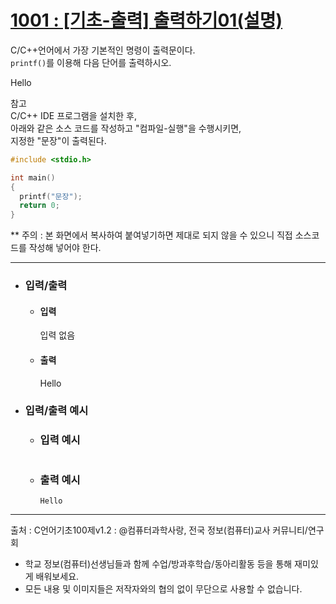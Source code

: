 # [1001 : [기초-출력] 출력하기01(설명)](https://codeup.kr/problem.php?id=1001)

C/C++언어에서 가장 기본적인 명령이 출력문이다.
<br />
`printf()`를 이용해 다음 단어를 출력하시오.

Hello

참고
<br />
C/C++ IDE 프로그램을 설치한 후,
<br />
아래와 같은 소스 코드를 작성하고 "컴파일-실행"을 수행시키면,
<br />
지정한 "문장"이 출력된다.

```C
#include <stdio.h>

int main()
{
  printf("문장");
  return 0;
}
```

** 주의 : 본 화면에서 복사하여 붙여넣기하면 제대로 되지 않을 수 있으니 직접 소스코드를 작성해 넣어야 한다.

--------------------------------------
- ### 입력/출력
  - #### 입력
    
    입력 없음
    
  - #### 출력
    
     Hello

- ### 입력/출력 예시
  - ### 입력 예시
    ```
  
    ```
  - ### 출력 예시
    ```
    Hello
    ```
-----------------------------
출처 : C언어기초100제v1.2 : @컴퓨터과학사랑, 전국 정보(컴퓨터)교사 커뮤니티/연구회
- 학교 정보(컴퓨터)선생님들과 함께 수업/방과후학습/동아리활동 등을 통해 재미있게 배워보세요. 
- 모든 내용 및 이미지들은 저작자와의 협의 없이 무단으로 사용할 수 없습니다.
  
